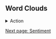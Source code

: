 
## Word Clouds


<details>
  <summary>Action</summary>

  ![Old Action Word Cloud](images/wordclouds/OldActionWC.jpg)

</details>


<!--![Old Action Word Cloud](images/wordclouds/OldActionWC.jpg)



[New Action Word Cloud]: images/wordclouds/NewActionWC.jpg
-->


[Next page: Sentiment](sentiment.md)
